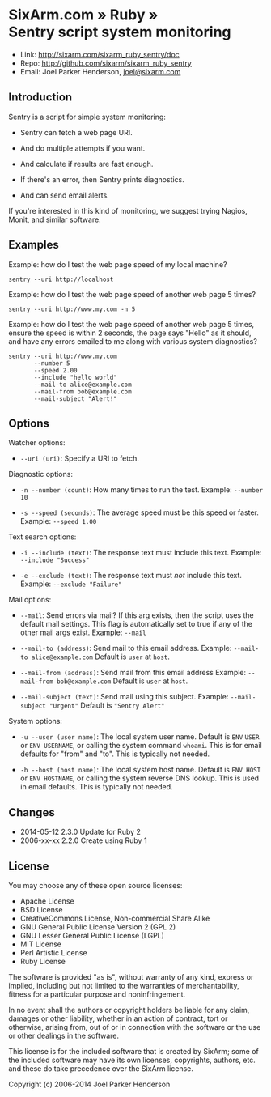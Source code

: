 # SixArm.com » Ruby » <br> Sentry script system monitoring

* Link: <http://sixarm.com/sixarm_ruby_sentry/doc>
* Repo: <http://github.com/sixarm/sixarm_ruby_sentry>
* Email: Joel Parker Henderson, <joel@sixarm.com>

## Introduction

Sentry is a script for simple system monitoring:

  * Sentry can fetch a web page URI.

  * And do multiple attempts if you want.

  * And calculate if results are fast enough.

  * If there's an error, then Sentry prints diagnostics.

  * And can send email alerts.

If you're interested in this kind of monitoring,
we suggest trying Nagios, Monit, and similar software.


## Examples

Example: how do I test the web page speed of my local machine?

    sentry --uri http://localhost

Example: how do I test the web page speed of another web page 5 times?

    sentry --uri http://www.my.com -n 5

Example: how do I test the web page speed of another web page 5 times,
ensure the speed is within 2 seconds, the page says "Hello" as it should,
and have any errors emailed to me along with various system diagnostics?

    sentry --uri http://www.my.com
           --number 5
           --speed 2.00
           --include "hello world"
           --mail-to alice@example.com
           --mail-from bob@example.com
           --mail-subject "Alert!"


## Options

Watcher options:

  * `--uri (uri)`:            Specify a URI to fetch.

Diagnostic options:

  * `-n --number (count)`:    How many times to run the test.
                              Example: `--number 10`

  * `-s --speed (seconds)`:   The average speed must be this speed or faster.
                              Example: `--speed 1.00`

Text search options:

  * `-i --include (text)`:    The response text must include this text.
                              Example: `--include "Success"`

  * `-e --exclude (text)`:    The response text must *not* include this text.
                              Example: `--exclude "Failure"`

Mail options:

  * `--mail`:                 Send errors via mail? If this arg exists,
                              then the script uses the default mail settings.
                              This flag is automatically set to true if any of
                              the other mail args exist.
                              Example: `--mail`

  * `--mail-to (address)`:    Send mail to this email address.
                              Example: `--mail-to alice@example.com`
                              Default is `user` at `host`.

  * `--mail-from (address)`:  Send mail from this email address
                              Example: `--mail-from bob@example.com`
                              Default is `user` at `host`.

  * `--mail-subject (text)`:  Send mail using this subject.
                              Example: `--mail-subject "Urgent"`
                              Default is `"Sentry Alert"`


System options:

  * `-u --user (user name)`:  The local system user name.
                              Default is `ENV` `USER` or `ENV USERNAME`,
                              or calling the system command `whoami`.
                              This is for email defaults for "from" and "to".
                              This is typically not needed.

  * `-h --host (host name)`:  The local system host name.
                              Default is `ENV HOST` or `ENV HOSTNAME`,
                              or calling the system reverse DNS lookup.
                              This is used in email defaults.
                              This is typically not needed.


## Changes

* 2014-05-12 2.3.0 Update for Ruby 2
* 2006-xx-xx 2.2.0 Create using Ruby 1


## License

You may choose any of these open source licenses:

  * Apache License
  * BSD License
  * CreativeCommons License, Non-commercial Share Alike
  * GNU General Public License Version 2 (GPL 2)
  * GNU Lesser General Public License (LGPL)
  * MIT License
  * Perl Artistic License
  * Ruby License

The software is provided "as is", without warranty of any kind,
express or implied, including but not limited to the warranties of
merchantability, fitness for a particular purpose and noninfringement.

In no event shall the authors or copyright holders be liable for any
claim, damages or other liability, whether in an action of contract,
tort or otherwise, arising from, out of or in connection with the
software or the use or other dealings in the software.

This license is for the included software that is created by SixArm;
some of the included software may have its own licenses, copyrights,
authors, etc. and these do take precedence over the SixArm license.

Copyright (c) 2006-2014 Joel Parker Henderson
